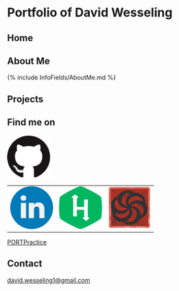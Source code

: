 # Portfolio of David Wesseling

## Home


## About Me 

{% include InfoFields/AboutMe.md %}


## Projects




## Find me on



<table style="border = 0px;>
    <tbody>
        <tr>
            <td><a href="https://github.com/Deign77"><img src="https://github.com/Deign77/PORTpractice/blob/master/Website%20Icons/GitHub-Mark-120px-plus.png?raw=true" border="0" width="100" height="100" alt="IMG"></a></td>
            <td><a href="https://uk.linkedin.com/in/david-wesseling-a511748a"><img src="https://github.com/Deign77/PORTpractice/blob/master/Website%20Icons/linkedin-icon.png?raw=true" width="100" height="100" alt="IMG"></a></td>
            <td><a href="https://www.hackerrank.com/david_wesseling1"><img src="https://github.com/Deign77/PORTpractice/blob/master/Website%20Icons/hackerrank-icon.png?raw=true" width="100" height="100" alt="IMG"></a></td>
            <td><a href="https://www.codewars.com/users/Deign"><img src="https://github.com/Deign77/PORTpractice/blob/master/Website%20Icons/codewars-icon.png?raw=true" width="100" height="100" alt="IMG"></a></td>
        </tr>
    </tbody>
</table>

[PORTPractice](https://deign77.github.io/PORTpractice/)

## Contact
david.wesseling1@gmail.com



